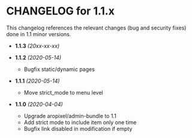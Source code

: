 CHANGELOG for 1.1.x
===================

This changelog references the relevant changes (bug and security fixes) done
in 1.1 minor versions.

* **1.1.3** _(20xx-xx-xx)_


* **1.1.2** _(2020-05-14)_
    * Bugfix static/dynamic pages

* **1.1.1** _(2020-05-14)_
    * Move strict_mode to menu level

* **1.1.0** _(2020-04-04)_
    * Upgrade aropixel/admin-bundle to 1.1
    * Add strict mode to include item only one time
    * Bugfix link disabled in modification if empty
